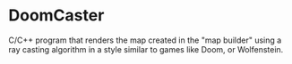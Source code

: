 # DoomCaster
C/C++ program that renders the map created in the "map builder" using a ray casting algorithm in a style similar to games like Doom, or Wolfenstein.
